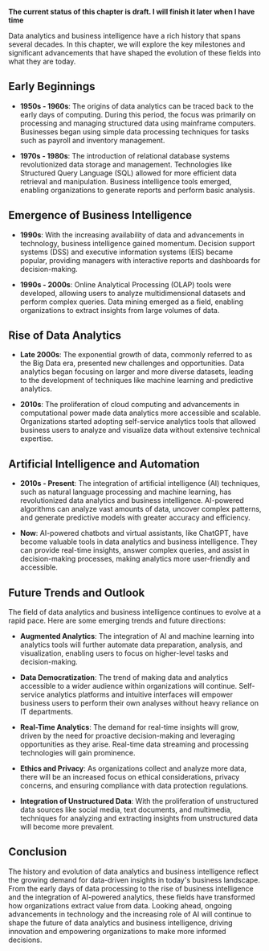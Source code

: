 **The current status of this chapter is draft. I will finish it later when I have time**

Data analytics and business intelligence have a rich history that spans several decades. In this chapter, we will explore the key milestones and significant advancements that have shaped the evolution of these fields into what they are today.

Early Beginnings
----------------

* **1950s - 1960s**: The origins of data analytics can be traced back to the early days of computing. During this period, the focus was primarily on processing and managing structured data using mainframe computers. Businesses began using simple data processing techniques for tasks such as payroll and inventory management.

* **1970s - 1980s**: The introduction of relational database systems revolutionized data storage and management. Technologies like Structured Query Language (SQL) allowed for more efficient data retrieval and manipulation. Business intelligence tools emerged, enabling organizations to generate reports and perform basic analysis.

Emergence of Business Intelligence
----------------------------------

* **1990s**: With the increasing availability of data and advancements in technology, business intelligence gained momentum. Decision support systems (DSS) and executive information systems (EIS) became popular, providing managers with interactive reports and dashboards for decision-making.

* **1990s - 2000s**: Online Analytical Processing (OLAP) tools were developed, allowing users to analyze multidimensional datasets and perform complex queries. Data mining emerged as a field, enabling organizations to extract insights from large volumes of data.

Rise of Data Analytics
----------------------

* **Late 2000s**: The exponential growth of data, commonly referred to as the Big Data era, presented new challenges and opportunities. Data analytics began focusing on larger and more diverse datasets, leading to the development of techniques like machine learning and predictive analytics.

* **2010s**: The proliferation of cloud computing and advancements in computational power made data analytics more accessible and scalable. Organizations started adopting self-service analytics tools that allowed business users to analyze and visualize data without extensive technical expertise.

Artificial Intelligence and Automation
--------------------------------------

* **2010s - Present**: The integration of artificial intelligence (AI) techniques, such as natural language processing and machine learning, has revolutionized data analytics and business intelligence. AI-powered algorithms can analyze vast amounts of data, uncover complex patterns, and generate predictive models with greater accuracy and efficiency.

* **Now**: AI-powered chatbots and virtual assistants, like ChatGPT, have become valuable tools in data analytics and business intelligence. They can provide real-time insights, answer complex queries, and assist in decision-making processes, making analytics more user-friendly and accessible.

Future Trends and Outlook
-------------------------

The field of data analytics and business intelligence continues to evolve at a rapid pace. Here are some emerging trends and future directions:

* **Augmented Analytics**: The integration of AI and machine learning into analytics tools will further automate data preparation, analysis, and visualization, enabling users to focus on higher-level tasks and decision-making.

* **Data Democratization**: The trend of making data and analytics accessible to a wider audience within organizations will continue. Self-service analytics platforms and intuitive interfaces will empower business users to perform their own analyses without heavy reliance on IT departments.

* **Real-Time Analytics**: The demand for real-time insights will grow, driven by the need for proactive decision-making and leveraging opportunities as they arise. Real-time data streaming and processing technologies will gain prominence.

* **Ethics and Privacy**: As organizations collect and analyze more data, there will be an increased focus on ethical considerations, privacy concerns, and ensuring compliance with data protection regulations.

* **Integration of Unstructured Data**: With the proliferation of unstructured data sources like social media, text documents, and multimedia, techniques for analyzing and extracting insights from unstructured data will become more prevalent.

Conclusion
----------

The history and evolution of data analytics and business intelligence reflect the growing demand for data-driven insights in today's business landscape. From the early days of data processing to the rise of business intelligence and the integration of AI-powered analytics, these fields have transformed how organizations extract value from data. Looking ahead, ongoing advancements in technology and the increasing role of AI will continue to shape the future of data analytics and business intelligence, driving innovation and empowering organizations to make more informed decisions.
